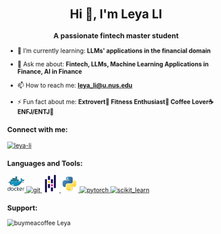 <h1 align="center">Hi 👋, I'm Leya LI</h1>
<h3 align="center">A passionate fintech master student</h3>

- 🌱 I’m currently learning: **LLMs' applications in the financial domain**

- 💬 Ask me about: **Fintech, LLMs, Machine Learning Applications in Finance, AI in Finance**

- 📫 How to reach me: **leya_li@u.nus.edu**

- ⚡ Fun fact about me: **Extrovert🦜 Fitness Enthusiast💪 Coffee Lover☕ ENFJ/ENTJ🤗**

<h3 align="left">Connect with me:</h3>
<p align="left">
<a href="https://linkedin.com/in/leya-li" target="blank"><img align="center" src="https://raw.githubusercontent.com/rahuldkjain/github-profile-readme-generator/master/src/images/icons/Social/linked-in-alt.svg" alt="leya-li" height="30" width="40" /></a>
</p>

<h3 align="left">Languages and Tools:</h3>
<p align="left"> <a href="https://www.docker.com/" target="_blank" rel="noreferrer"> <img src="https://raw.githubusercontent.com/devicons/devicon/master/icons/docker/docker-original-wordmark.svg" alt="docker" width="40" height="40"/> </a> <a href="https://git-scm.com/" target="_blank" rel="noreferrer"> <img src="https://www.vectorlogo.zone/logos/git-scm/git-scm-icon.svg" alt="git" width="40" height="40"/> </a> <a href="https://pandas.pydata.org/" target="_blank" rel="noreferrer"> <img src="https://raw.githubusercontent.com/devicons/devicon/2ae2a900d2f041da66e950e4d48052658d850630/icons/pandas/pandas-original.svg" alt="pandas" width="40" height="40"/> </a> <a href="https://www.python.org" target="_blank" rel="noreferrer"> <img src="https://raw.githubusercontent.com/devicons/devicon/master/icons/python/python-original.svg" alt="python" width="40" height="40"/> </a> <a href="https://pytorch.org/" target="_blank" rel="noreferrer"> <img src="https://www.vectorlogo.zone/logos/pytorch/pytorch-icon.svg" alt="pytorch" width="40" height="40"/> </a> <a href="https://scikit-learn.org/" target="_blank" rel="noreferrer"> <img src="https://upload.wikimedia.org/wikipedia/commons/0/05/Scikit_learn_logo_small.svg" alt="scikit_learn" width="40" height="40"/> </a> </p>

<h3 align="left">Support:</h3>
<p><a href="https://www.buymeacoffee.com/buymeacoffee Leya"> <img align="left" src="https://cdn.buymeacoffee.com/buttons/v2/default-yellow.png" height="50" width="210" alt="buymeacoffee Leya" /></a></p><br><br>
